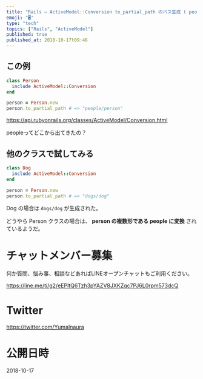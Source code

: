 ```yaml
---
title: "Rails — ActiveModel::Conversion to_partial_path のパス生成 ( people/person "
emoji: "🖥"
type: "tech"
topics: ["Rails", "ActiveModel"]
published: true
published_at: 2018-10-17t09:46
---
```


## この例

```rb
class Person
  include ActiveModel::Conversion
end

person = Person.new
person.to_partial_path # => "people/person"
```

https://api.rubyonrails.org/classes/ActiveModel/Conversion.html

peopleってどこから出てきたの？

## 他のクラスで試してみる

```rb
class Dog
  include ActiveModel::Conversion
end

person = Person.new
person.to_partial_path # => "dogs/dog"
```

Dog の場合は `dogs/dog` が生成された。

どうやら Person クラスの場合は、 **person の複数形である people に変換** されているようだ。








<!-- Update From Qiita API -->

# チャットメンバー募集


何か質問、悩み事、相談などあればLINEオープンチャットもご利用ください。

https://line.me/ti/g2/eEPltQ6Tzh3pYAZV8JXKZqc7PJ6L0rpm573dcQ





# Twitter


https://twitter.com/YumaInaura


<!-- Update From Qiita API -->



# 公開日時

2018-10-17
